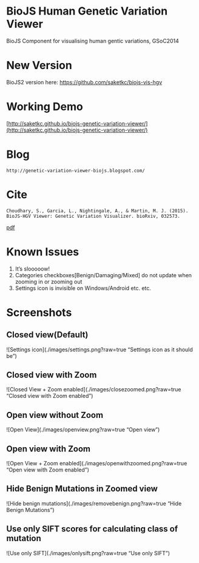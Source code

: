 # BioJS Human Genetic Variation Viewer
BioJS Component for visualising human gentic variations, GSoC2014

# New Version
BioJS2 version here: https://github.com/saketkc/biojs-vis-hgv

# Working Demo
[http://saketkc.github.io/biojs-genetic-variation-viewer/](http://saketkc.github.io/biojs-genetic-variation-viewer/)


# Blog
    http://genetic-variation-viewer-biojs.blogspot.com/

# Cite

```Choudhary, S., Garcia, L., Nightingale, A., & Martin, M. J. (2015). BioJS-HGV Viewer: Genetic Variation Visualizer. bioRxiv, 032573.``` 

[pdf](http://www.biorxiv.org/content/biorxiv/early/2015/11/23/032573.full.pdf)

# Known Issues

1. It’s slooooow!
2. Categories checkboxes[Benign/Damaging/Mixed] do not update when zooming in or zooming out
3. Settings icon is invisible on Windows/Android etc. etc.

# Screenshots

## Closed view(Default)
![Settings icon](./images/settings.png?raw=true “Settings icon as it should be”)


## Closed view with Zoom
![Closed View + Zoom enabled](./images/closezoomed.png?raw=true “Closed view with Zoom enabled”)


## Open view without Zoom
![Open View](./images/openview.png?raw=true “Open view”)


## Open view with Zoom
![Open View + Zoom enabled](./images/openwithzoomed.png?raw=true “Open view with Zoom enabled”)


## Hide Benign Mutations in Zoomed view
![Hide benign mutations](./images/removebenign.png?raw=true “Hide Benign Mutations”)


## Use only SIFT scores for calculating class of mutation
![Use only SIFT](./images/onlysift.png?raw=true “Use only SIFT”)
